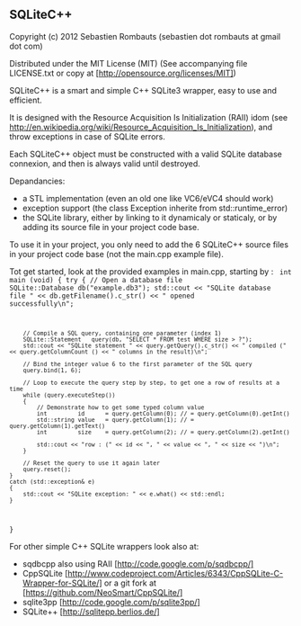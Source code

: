 SQLiteC++
---------

Copyright (c) 2012 Sebastien Rombauts (sebastien dot rombauts at gmail dot com)

Distributed under the MIT License (MIT) (See accompanying file LICENSE.txt
or copy at [http://opensource.org/licenses/MIT])


SQLiteC++ is a smart and simple C++ SQLite3 wrapper, easy to use and efficient.

It is designed with the Resource Acquisition Is Initialization (RAII) idom
(see http://en.wikipedia.org/wiki/Resource_Acquisition_Is_Initialization),
and throw exceptions in case of SQLite errors.

Each SQLiteC++ object must be constructed with a valid SQLite database connexion, and then is always valid until destroyed.

Depandancies:

 - a STL implementation (even an old one like VC6/eVC4 should work)
 - exception support (the class Exception inherite from std::runtime_error)
 - the SQLite library, either by linking to it dynamicaly or staticaly,
   or by adding its source file in your project code base.


To use it in your project, you only need to add the 6 SQLiteC++ source files
in your project code base (not the main.cpp example file).

Tot get started, look at the provided examples in main.cpp, starting by :
<code>
int main (void)
{
    try
    {
        // Open a database file
        SQLite::Database    db("example.db3");
        std::cout << "SQLite database file " << db.getFilename().c_str() << " opened successfully\n";

        // Compile a SQL query, containing one parameter (index 1)
        SQLite::Statement   query(db, "SELECT * FROM test WHERE size > ?");
        std::cout << "SQLite statement " << query.getQuery().c_str() << " compiled (" << query.getColumnCount () << " columns in the result)\n";
        
        // Bind the integer value 6 to the first parameter of the SQL query
        query.bind(1, 6);

        // Loop to execute the query step by step, to get one a row of results at a time
        while (query.executeStep())
        {
            // Demonstrate how to get some typed column value
            int         id      = query.getColumn(0); // = query.getColumn(0).getInt()
            std::string value   = query.getColumn(1); // = query.getColumn(1).getText()
            int         size    = query.getColumn(2); // = query.getColumn(2).getInt()

            std::cout << "row : (" << id << ", " << value << ", " << size << ")\n";
        }

        // Reset the query to use it again later
        query.reset();
    }
    catch (std::exception& e)
    {
        std::cout << "SQLite exception: " << e.what() << std::endl;
    }
}
</code>

For other simple C++ SQLite wrappers look also at:

 - sqdbcpp also using RAII [http://code.google.com/p/sqdbcpp/]
 - CppSQLite [http://www.codeproject.com/Articles/6343/CppSQLite-C-Wrapper-for-SQLite/]
   or a git fork at [https://github.com/NeoSmart/CppSQLite/]
 - sqlite3pp [http://code.google.com/p/sqlite3pp/]
 - SQLite++ [http://sqlitepp.berlios.de/]


  [http://opensource.org/licenses/MIT]: http://opensource.org/licenses/MIT
  [http://code.google.com/p/sqdbcpp/]: http://code.google.com/p/sqdbcpp/
  [http://www.codeproject.com/Articles/6343/CppSQLite-C-Wrapper-for-SQLite/]: http://www.codeproject.com/Articles/6343/CppSQLite-C-Wrapper-for-SQLite/
  [https://github.com/NeoSmart/CppSQLite/]: https://github.com/NeoSmart/CppSQLite/
  [http://code.google.com/p/sqlite3pp/]: http://code.google.com/p/sqlite3pp/
  [http://sqlitepp.berlios.de/]: http://sqlitepp.berlios.de/

